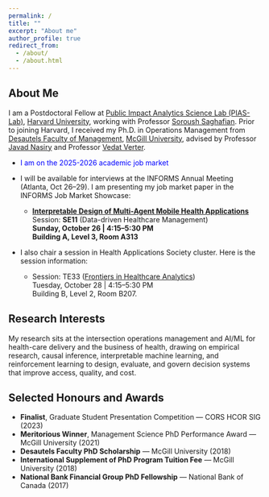 ```yaml
---
permalink: /
title: ""
excerpt: "About me"
author_profile: true
redirect_from: 
  - /about/
  - /about.html
---
```


## About Me
I am a Postdoctoral Fellow at [Public Impact Analytics Science Lab (PIAS-Lab)](https://scholar.harvard.edu/saghafian/public-impact-analytics-science-lab-pias-lab-harvard), [Harvard University](https://www.harvard.edu/), working with Professor [Soroush Saghafian](https://www.hks.harvard.edu/faculty/soroush-saghafian). Prior to joining Harvard, I received my Ph.D. in Operations Management from [Desautels Faculty of Management](https://www.mcgill.ca/desautels/), [McGill University](https://www.mcgill.ca/), advised by Professor [Javad Nasiry](https://www.mcgill.ca/desautels/javad-nasiry) and Professor [Vedat Verter](https://smith.queensu.ca/faculty_and_research/faculty_list/verter-vedat.php).

* <span style="color:blue"> I am on the 2025-2026 academic job market </span>   
* I will be available for interviews at the INFORMS Annual Meeting (Atlanta, Oct 26–29). I am presenting my job market paper in the INFORMS Job Market Showcase:
  * **[Interpretable Design of Multi-Agent Mobile Health Applications](https://submissions.mirasmart.com/InformsAnnual2025/Itinerary/PresentationDetail.aspx?evdid=3287)**\
    Session: **SE11** (Data-driven Healthcare Management)\
    **Sunday, October 26 | 4:15–5:30 PM**\
    **Building A, Level 3, Room A313**

* I also chair a session in Health Applications Society cluster. Here is the session information:
  * Session: TE33 ([Frontiers in Healthcare Analytics](https://submissions.mirasmart.com/InformsAnnual2025/Itinerary/SearchHome.aspx))\
    Tuesday, October 28 | 4:15–5:30 PM\
    Building B, Level 2, Room B207.

<!--My doctoral thesis, entitled "An Analytical Framework for Mental Healthcare Operations Management", incorporates an interdisciplinary approach and integrates a diverse array of analytical tools ranging from empirical methods to machine learning techniques to distill complex insights from healthcare data.-->

## Research Interests
My research sits at the intersection operations management and AI/ML for health-care delivery and the business of health, drawing on empirical research, causal inference, interpretable machine learning, and reinforcement learning to design, evaluate,
and govern decision systems that improve access, quality, and cost.

<!---I am interested in healthcare management and health analytics. My research areas of interest include empirical methods and causal inference. In general, I employ data-driven models to acquire insightful understanding of the complex health systems.--->

<!---
layout: page
title: "Honours & Awards"
permalink: /awards/
--->
## Selected Honours and Awards
- **Finalist**, Graduate Student Presentation Competition — CORS HCOR SIG (2023)  
- **Meritorious Winner**, Management Science PhD Performance Award — McGill University (2021)  
- **Desautels Faculty PhD Scholarship** — McGill University (2018)  
- **International Supplement of PhD Program Tuition Fee** — McGill University (2018)  
- **National Bank Financial Group PhD Fellowship** — National Bank of Canada (2017)

<!--
- **Merit-Based Exemption for MSc Entrance Exam** — Tehran Polytechnic (2011)  
- **MSc Program Scholarship** — Iran Ministry of Science and Technology (2011)  
- **BSc Program Scholarship** — Iran Ministry of Science and Technology (2007)
-->

<!--
## Professional Memberships
- Institute for Operations Research and the Management Sciences (INFORMS)  
  – Manufacturing & Service Operations Management (MSOM)  
  – Health Applications Society (HAS)  
- Production and Operations Management Society (POMS)
-->
